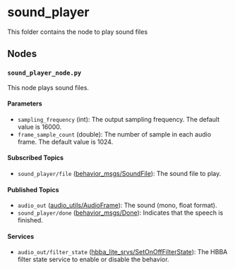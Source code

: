 # sound_player

This folder contains the node to play sound files

## Nodes

### `sound_player_node.py`

This node plays sound files.

#### Parameters

- `sampling_frequency` (int): The output sampling frequency. The default value is 16000.
- `frame_sample_count` (double): The number of sample in each audio frame. The default value is 1024.

#### Subscribed Topics

- `sound_player/file` ([behavior_msgs/SoundFile](../behavior_msgs/msg/SoundFile.msg)): The sound file to play.

#### Published Topics

- `audio_out` ([audio_utils/AudioFrame](https://github.com/introlab/audio_utils/blob/main/msg/AudioFrame.msg)): The
  sound (mono, float format).
- `sound_player/done` ([behavior_msgs/Done](../behavior_msgs/msg/Done.msg)): Indicates that the speech is finished.

#### Services

- `audio_out/filter_state` ([hbba_lite_srvs/SetOnOffFilterState](../../utils/hbba_lite/hbba_lite_srvs/srv/SetOnOffFilterState.srv)): The HBBA
  filter state service to enable or disable the behavior.
